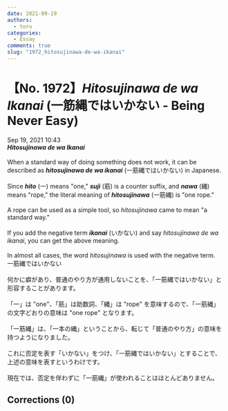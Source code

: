 ```yaml
---
date: 2021-09-19
authors:
  - toru
categories:
  - Essay
comments: true
slug: "1972_hitosujinawa-de-wa-ikanai"
---
```


# 【No. 1972】<strong><em>Hitosujinawa de wa Ikanai</strong></em> (一筋縄ではいかない - Being Never Easy)
<div class="date">Sep 19, 2021 10:43</div>
<div id="post"><div id="body_show_ori">
<strong><em>Hitosujinawa de wa Ikanai</strong></em><br/><br/>When a standard way of doing something does not work, it can be described as <strong><em>hitosujinawa de wa ikanai</em></strong> (一筋縄ではいかない) in Japanese.<br/><br/>Since <strong><em>hito</em></strong> (一) means "one," <strong><em>suji</em></strong> (筋) is a counter suffix, and <strong><em>nawa</em></strong> (縄) means "rope," the literal meaning of <strong><em>hitosujinawa</em></strong> (一筋縄) is "one rope."<br/><br/>A rope can be used as a simple tool, so <em>hitosujinawa</em> came to mean "a standard way."<br/><br/>If you add the negative term <strong><em>ikanai</em></strong> (いかない) and say <em>hitosujinawa de wa ikanai</em>, you can get the above meaning.<br/><br/>In almost all cases, the word <em>hitosujinawa</em> is used with the negative term.
</div></div>

<!-- more -->

<div id="post_ja"><div id="body_show_mo">
一筋縄ではいかない<br/><br/>何かに癖があり、普通のやり方が通用しないことを、「一筋縄ではいかない」と形容することがあります。<br/><br/>「一」は "one"、「筋」は助数詞、「縄」は "rope" を意味するので、「一筋縄」の文字どおりの意味は "one rope" となります。<br/><br/>「一筋縄」は、「一本の縄」ということから、転じて「普通のやり方」の意味を持つようになりました。<br/><br/>これに否定を表す「いかない」をつけ、「一筋縄ではいかない」とすることで、上述の意味を表すというわけです。<br/><br/>現在では、否定を伴わずに「一筋縄」が使われることはほとんどありません。
</div></div>

## Corrections (0)
